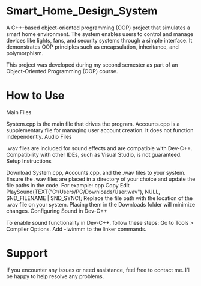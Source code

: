 # Smart_Home_Design_System
A C++-based object-oriented programming (OOP) project that simulates a smart home environment. The system enables users to control and manage devices like lights, fans, and security systems through a simple interface. It demonstrates OOP principles such as encapsulation, inheritance, and polymorphism.

This project was developed during my second semester as part of an Object-Oriented Programming (OOP) course.

# How to Use
Main Files

System.cpp is the main file that drives the program.
Accounts.cpp is a supplementary file for managing user account creation. It does not function independently.
Audio Files

.wav files are included for sound effects and are compatible with Dev-C++. Compatibility with other IDEs, such as Visual Studio, is not guaranteed.
Setup Instructions

Download System.cpp, Accounts.cpp, and the .wav files to your system.
Ensure the .wav files are placed in a directory of your choice and update the file paths in the code. For example:
cpp
Copy
Edit
PlaySound(TEXT("C:/Users/PC/Downloads/User.wav"), NULL, SND_FILENAME | SND_SYNC);
Replace the file path with the location of the .wav file on your system. Placing them in the Downloads folder will minimize changes.
Configuring Sound in Dev-C++

To enable sound functionality in Dev-C++, follow these steps:
Go to Tools > Compiler Options.
Add -lwinmm to the linker commands.

# Support
If you encounter any issues or need assistance, feel free to contact me. I’ll be happy to help resolve any problems.
